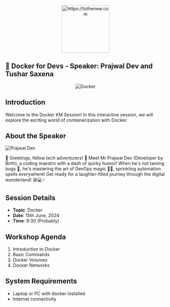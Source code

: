 <div align="center">
  <img src="https://images.crunchbase.com/image/upload/c_pad,f_auto,q_auto:eco,dpr_1/v1473843963/cdy69xpmmkjntymhbxpa.png" alt="https://tothenew.com" width="150" height="150">
</div>

## :whale: Docker for Devs - Speaker: Prajwal Dev and Tushar Saxena

<div align="center">
  <img src="https://i.pinimg.com/originals/f5/5e/80/f55e8059ea945abfd6804b887dd4a0af.gif" alt="Docker">
</div>

## Introduction

Welcome to the Docker KM Session! In this interactive session, we will explore the exciting world of containerization with Docker.

## About the Speaker

![Prajwal Dev](https://i.pinimg.com/originals/30/d0/f7/30d0f76eaf15e28b788086a305c78222.gif)

👋 Greetings, fellow tech adventurers! 🚀 Meet Mr Prajwal Dev (Developer by Birth), a coding maestro with a dash of quirky humor! When he's not taming bugs 🐛, he's mastering the art of DevOps magic 🧙‍♂️, sprinkling automation spells everywhere! Get ready for a laughter-filled journey through the digital wonderland! 😄💻✨

## Session Details

- **Topic**: Docker
- **Date**: 15th June, 2024
- **Time**: 9:30 (Probably) 

## Workshop Agenda

1. Introduction to Docker
2. Basic Commands
3. Docker Volumes
4. Docker Networks

## System Requirements

- Laptop or PC with docker installed
- Internet connectivity
